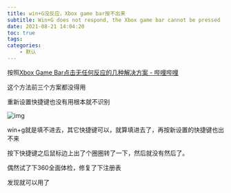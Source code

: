 ```yaml
---
title: win+G没反应，Xbox game bar按不出来
subtitle: Win+G does not respond, the Xbox game bar cannot be pressed
date: 2021-08-21 14:04:20
toc: true
tags: 
categories: 
    - 默认
---
```


 按照[Xbox Game Bar点击无任何反应的几种解决方案 - 哔哩哔哩](https://www.bilibili.com/read/cv7305256/)

这个方法前三个方案都没得用

重新设置快捷键也没有用根本就不识别

![img](https://raw.githubusercontent.com/james-curtis/james-curtis.github.io/static/images/20210821140241237.png)

win+g就是填不进去，其它快捷键可以，就算填进去了，再按新设置的快捷键也出不来

按下快捷键之后鼠标边上出了个圈圈转了一下，然后就没有然后了。

偶然试了下360全面体检，修复了下注册表

发现就可以用了